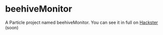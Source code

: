 # beehiveMonitor

A Particle project named beehiveMonitor.
You can see it in full on [Hackster](https://www.hackster.io/gusgonnet) (soon)

